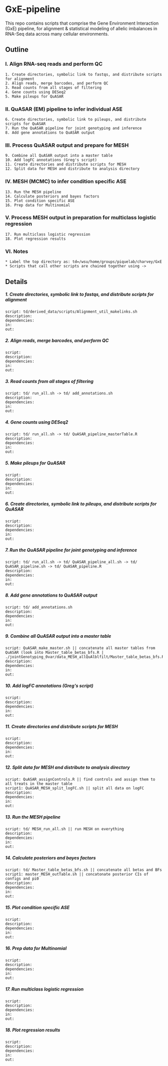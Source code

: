 # GxE-pipeline

This repo contains scripts that comprise the Gene Environment Interaction (GxE) pipeline, for alignment & statistical modeling of allelic imbalances in RNA-Seq data across many cellular environments.

## Outline
### I. Align RNA-seq reads and perform QC
    1. Create directories, symbolic link to fastqs, and distribute scripts for alignment
    2. Align reads, merge barcodes, and perform QC
    3. Read counts from all stages of filtering
    4. Gene counts using DESeq2
    5. Make pileups for QuASAR
### II. QuASAR (EM) pipeline to infer individual ASE
    6. Create directories, symbolic link to pileups, and distribute scripts for QuASAR
    7. Run the QuASAR pipeline for joint genotyping and inference   
    8. Add gene annotations to QuASAR output
### III. Process QuASAR output and prepare for MESH 
    9. Combine all QuASAR output into a master table
    10. Add logFC annotations (Greg's script)
    11. Create directories and distribute scripts for MESH	
    12. Split data for MESH and distribute to analysis directory
### IV. MESH (MCMC) to infer condition specific ASE
    13. Run the MESH pipeline
    14. Calculate posteriors and bayes factors
    15. Plot condition specific ASE
    16. Prep data for Multinomial
### V. Process MESH output in preparation for multiclass logistic regression
    17. Run multiclass logistic regression
    18. Plot regression results
### VI. Notes
    * Label the top directory as: td=/wsu/home/groups/piquelab/charvey/GxE
    * Scripts that call other scripts are chained together using ->

## Details
##### 1. Create directories, symbolic link to fastqs, and distribute scripts for alignment
    script: td/derived_data/scripts/Alignment_util_makelinks.sh 
    description: 
    dependencies:
    in:
    out:

##### 2. Align reads, merge barcodes, and perform QC 
    script: 
    description: 
    dependencies:
    in:
    out:

##### 3. Read counts from all stages of filtering
    script: td/ run_all.sh -> td/ add_annotations.sh 
    description: 
    dependencies:
    in:
    out:

##### 4. Gene counts using DESeq2
    script: td/ run_all.sh -> td/ QuASAR_pipeline_masterTable.R
    description: 
    dependencies:
    in:
    out:

##### 5. Make pileups for QuASAR
    script: 
    description: 
    dependencies:
    in:
    out:

##### 6. Create directories, symbolic link to pileups, and distribute scripts for QuASAR
    script: 
    description: 
    dependencies:
    in:
    out:

##### 7. Run the QuASAR pipeline for joint genotyping and inference
    script: td/ run_all.sh -> td/ QuASAR_pipeline_all.sh -> td/ QuASAR_pipeline.sh -> td/ QuASAR_pipeline.R
    description: 
    dependencies:
    in:
    out:

##### 8. Add gene annotations to QuASAR output
    script: td/ add_annotations.sh 
    description: 
    dependencies:
    in:
    out:

##### 9. Combine all QuASAR output into a master table
    script: QuASAR_make_master.sh || concatenate all master tables from QuASAR (look into Master_table_betas_bfs.R | ./jointGenotyping_0var/data_MESH_allQuAlblfilt/Master_table_betas_bfs.R) 
    description: 
    dependencies:
    in:
    out:

##### 10. Add logFC annotations (Greg's script)
    script: 
    description: 
    dependencies:
    in:
    out:


##### 11. Create directories and distribute scripts for MESH
    script: 
    description: 
    dependencies:
    in:
    out:

##### 12. Split data for MESH and distribute to analysis directory
    script: QuASAR_assignControls.R || find controls and assign them to all treats in the master table
    script1: QuASAR_MESH_split_logFC.sh || split all data on logFC 
    description: 
    dependencies:
    in:
    out:

##### 13. Run the MESH pipeline
    script: td/ MESH_run_all.sh || run MESH on everything
    description: 
    dependencies:
    in:
    out:

##### 14. Calculate posteriors and bayes factors
    script: td/ Master_table_betas_bfs.sh || concatenate all betas and BFs 
    script1: master_MESH_outTable.sh || concatonate posterior CIs of configs and pi0
    description: 
    dependencies:
    in:
    out:

##### 15. Plot condition specific ASE
    script: 
    description: 
    dependencies:
    in:
    out:

##### 16. Prep data for Multinomial
    script: 
    description: 
    dependencies:
    in:
    out:

##### 17. Run multiclass logistic regression
    script: 
    description: 
    dependencies:
    in:
    out:

##### 18. Plot regression results 
    script: 
    description: 
    dependencies:
    in:
    out:


